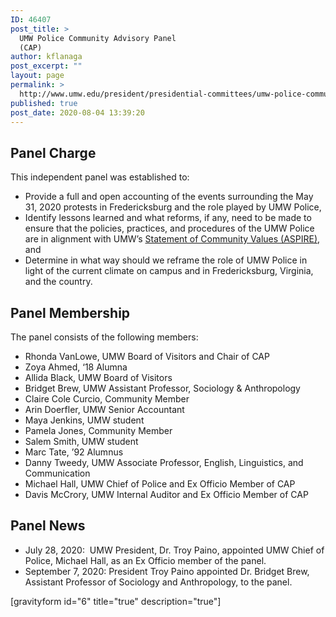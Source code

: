 ```yaml
---
ID: 46407
post_title: >
  UMW Police Community Advisory Panel
  (CAP)
author: kflanaga
post_excerpt: ""
layout: page
permalink: >
  http://www.umw.edu/president/presidential-committees/umw-police-community-advisory-panel/
published: true
post_date: 2020-08-04 13:39:20
---
```

<h2>Panel Charge</h2>
This independent panel was established to:
<ul>
 	<li>Provide a full and open accounting of the events surrounding the May 31, 2020 protests in Fredericksburg and the role played by UMW Police,</li>
 	<li>Identify lessons learned and what reforms, if any, need to be made to ensure that the policies, practices, and procedures of the UMW Police are in alignment with UMW’s <a href="https://www.umw.edu/about/our-principles-and-values/">Statement of Community Values (ASPIRE)</a>, and</li>
 	<li>Determine in what way should we reframe the role of UMW Police in light of the current climate on campus and in Fredericksburg, Virginia, and the country.</li>
</ul>
<h2>Panel Membership</h2>
The panel consists of the following members:
<ul>
 	<li>Rhonda VanLowe, UMW Board of Visitors and Chair of CAP</li>
 	<li>Zoya Ahmed, ‘18 Alumna</li>
 	<li>Allida Black, UMW Board of Visitors</li>
 	<li>Bridget Brew, UMW Assistant Professor, Sociology &amp; Anthropology</li>
 	<li>Claire Cole Curcio, Community Member</li>
 	<li>Arin Doerfler, UMW Senior Accountant</li>
 	<li>Maya Jenkins, UMW student</li>
 	<li>Pamela Jones, Community Member</li>
 	<li>Salem Smith, UMW student</li>
 	<li>Marc Tate, ’92 Alumnus</li>
 	<li>Danny Tweedy, UMW Associate Professor, English, Linguistics, and Communication</li>
 	<li>Michael Hall, UMW Chief of Police and Ex Officio Member of CAP</li>
 	<li>Davis McCrory, UMW Internal Auditor and Ex Officio Member of CAP</li>
</ul>
<h2>Panel News</h2>
<ul>
 	<li>July 28, 2020:  UMW President, Dr. Troy Paino, appointed UMW Chief of Police, Michael Hall, as an Ex Officio member of the panel.</li>
 	<li>September 7, 2020: President Troy Paino appointed Dr. Bridget Brew, Assistant Professor of Sociology and Anthropology, to the panel.</li>
</ul>
[gravityform id="6" title="true" description="true"]